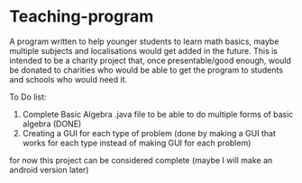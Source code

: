# Teaching-program
A program written to help younger students to learn math basics, maybe multiple subjects and localisations would get added in the future.
This is intended to be a charity project that, once presentable/good enough, would be donated to charities who would be able to get the
program to students and schools who would need it.

To Do list:
1. Complete Basic Algebra .java file to be able to do multiple forms of basic algebra (DONE)
3. Creating a GUI for each type of problem (done by making a GUI that works for each type instead of making GUI for each problem)

for now this project can be considered complete (maybe I will make an android version later)
